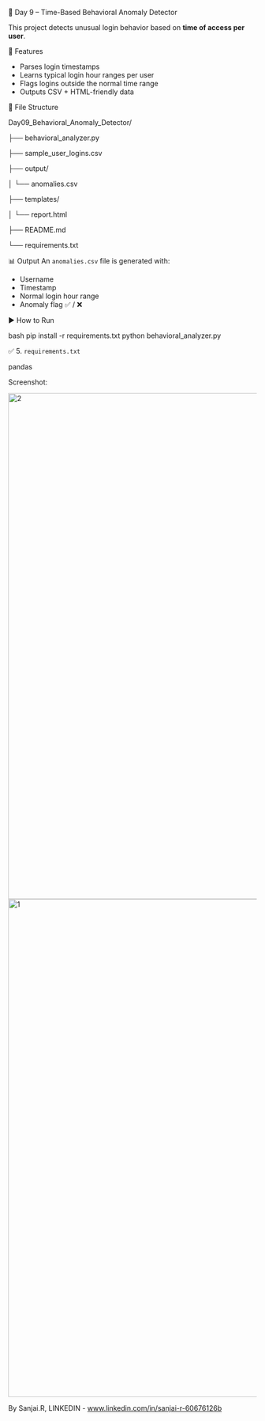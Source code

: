 🧠 Day 9 – Time-Based Behavioral Anomaly Detector

This project detects unusual login behavior based on **time of access per user**.

🚀 Features
- Parses login timestamps
- Learns typical login hour ranges per user
- Flags logins outside the normal time range
- Outputs CSV + HTML-friendly data

📁 File Structure

Day09_Behavioral_Anomaly_Detector/

├── behavioral_analyzer.py

├── sample_user_logins.csv

├── output/

│ └── anomalies.csv

├── templates/

│ └── report.html

├── README.md

└── requirements.txt


📊 Output
An `anomalies.csv` file is generated with:
- Username
- Timestamp
- Normal login hour range
- Anomaly flag ✅ / ❌

 ▶️ How to Run

bash
pip install -r requirements.txt
python behavioral_analyzer.py



✅ 5. `requirements.txt`

pandas

Screenshot:

<img width="1920" height="1023" alt="2" src="https://github.com/user-attachments/assets/7d65b64f-02a7-428d-9d06-e830be4677db" />
<img width="1920" height="1007" alt="1" src="https://github.com/user-attachments/assets/98393a86-edc6-4feb-b5c2-86875c742cb3" />


By Sanjai.R,
LINKEDIN - www.linkedin.com/in/sanjai-r-60676126b


